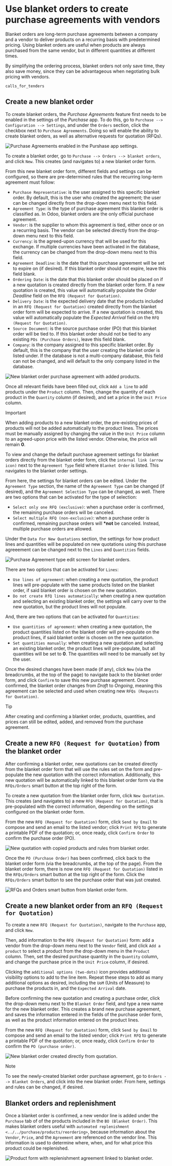 # Use blanket orders to create purchase agreements with vendors

Blanket orders are long-term purchase agreements between a company and a
vendor to deliver products on a recurring basis with predetermined
pricing. Using blanket orders are useful when products are always
purchased from the same vendor, but in different quantities at different
times.

By simplifying the ordering process, blanket orders not only save time,
they also save money, since they can be advantageous when negotiating
bulk pricing with vendors.

<div class="seealso">

`calls_for_tenders`

</div>

## Create a new blanket order

To create blanket orders, the *Purchase Agreements* feature first needs
to be enabled in the settings of the *Purchase* app. To do this, go to
`Purchase --> Configuration -->
Settings`, and under the `Orders` section, click the checkbox next to
`Purchase
Agreements`. Doing so will enable the ability to create blanket orders,
as well as alternative requests for quotation (RFQs).

<img src="blanket_orders/blanket-orders-settings-page.png"
class="align-center"
alt="Purchase Agreements enabled in the Purshase app settings." />

To create a blanket order, go to
`Purchase --> Orders --> blanket orders`, and click `New`. This creates
(and navigates to) a new blanket order form.

From this new blanket order form, different fields and settings can be
configured, so there are pre-determined rules that the recurring
long-term agreement must follow:

- `Purchase Representative`: is the user assigned to this specific
  blanket order. By default, this is the user who created the agreement;
  the user can be changed directly from the drop-down menu next to this
  field.
- `Agreement Type`: is the type of purchase agreement this blanket order
  is classified as. In Odoo, blanket orders are the only official
  purchase agreement.
- `Vendor`: is the supplier to whom this agreement is tied, either once
  or on a recurring basis. The vendor can be selected directly from the
  drop-down menu next to this field.
- `Currency`: is the agreed-upon currency that will be used for this
  exchange. If multiple currencies have been activated in the database,
  the currency can be changed from the drop-down menu next to this
  field.
- `Agreement Deadline`: is the date that this purchase agreement will be
  set to expire on (if desired). If this blanket order should not
  expire, leave this field blank.
- `Ordering Date`: is the date that this blanket order should be placed
  on if a new quotation is created directly from the blanket order form.
  If a new quotation is created, this value will automatically populate
  the *Order Deadline* field on the `RFQ (Request for
  Quotation)`.
- `Delivery Date`: is the expected delivery date that the products
  included in an `RFQ (Request for Quotation)` created directly from the
  blanket order form will be expected to arrive. If a new quotation is
  created, this value will automatically populate the *Expected Arrival*
  field on the `RFQ (Request for Quotation)`.
- `Source Document`: is the source purchase order (PO) that this blanket
  order will be tied to. If this blanket order should not be tied to any
  existing `POs (Purchase Orders)`, leave this field blank.
- `Company`: is the company assigned to this specific blanket order. By
  default, this is the company that the user creating the blanket order
  is listed under. If the database is not a multi-company database, this
  field can not be changed, and will default to the only company listed
  in the database.

<img src="blanket_orders/blanket-orders-new-agreement.png"
class="align-center"
alt="New blanket order purchase agreement with added products." />

Once all relevant fields have been filled out, click `Add a line` to add
products under the `Product` column. Then, change the quantity of each
product in the `Quantity` column (if desired), and set a price in the
`Unit Price` column.

> [!IMPORTANT]
> When adding products to a new blanket order, the pre-existing prices
> of products will not be added automatically to the product lines. The
> prices must be manually assigned by changing the value in the
> `Unit Price` column to an agreed-upon price with the listed vendor.
> Otherwise, the price will remain **0**.

To view and change the default purchase agreement settings for blanket
orders directly from the blanket order form, click the
`internal link (arrow icon)` next to the `Agreement Type` field where
`Blanket Order` is listed. This navigates to the blanket order settings.

From here, the settings for blanket orders can be edited. Under the
`Agreement Type` section, the name of the `Agreement Type` can be
changed (if desired), and the `Agreement Selection Type` can be changed,
as well. There are two options that can be activated for the type of
selection:

- `Select only one RFQ (exclusive)`: when a purchase order is confirmed,
  the remaining purchase orders will be canceled.
- `Select multiple RFQ (non-exclusive)`: when a purchase order is
  confirmed, remaining purchase orders will **\*not** be canceled.
  Instead, multiple purchase orders are allowed.

Under the `Data For New Quotations` section, the settings for how
product lines and quantities will be populated on new quotations using
this purchase agreeement can be changed next to the `Lines` and
`Quantities` fields.

<img src="blanket_orders/blanket-orders-edit-agreement-type.png"
class="align-center"
alt="Purchase Agreement type edit screen for blanket orders." />

There are two options that can be activated for `Lines`:

- `Use lines of agreement`: when creating a new quotation, the product
  lines will pre-populate with the same products listed on the blanket
  order, if said blanket order is chosen on the new quotation.
- `Do not create RfQ lines automatically`: when creating a new quotation
  and selecting an existing blanket order, the settings will carry over
  to the new quotation, but the product lines will not populate.

And, there are two options that can be activated for `Quantities`:

- `Use quantities of agreement`: when creating a new quotation, the
  product quantities listed on the blanket order will pre-populate on
  the product lines, if said blanket order is chosen on the new
  quotation.
- `Set quantities manually`: when creating a new quotation and selecting
  an existing blanket order, the product lines will pre-populate, but
  all quantities will be set to **0**. The quantities will need to be
  manually set by the user.

Once the desired changes have been made (if any), click `New` (via the
breadcrumbs, at the top of the page) to navigate back to the blanket
order form, and click `Confirm` to save this new purchase agreement.
Once confirmed, the blanket order changes from *Draft* to *Ongoing*,
meaning this agreement can be selected and used when creating new
`RFQs (Requests
for Quotation)`.

> [!TIP]
> After creating and confirming a blanket order, products, quantities,
> and prices can still be edited, added, and removed from the purchase
> agreement.

## Create a new `RFQ (Request for Quotation)` from the blanket order

After confirming a blanket order, new quotations can be created directly
from the blanket order form that will use the rules set on the form and
pre-populate the new quotation with the correct information.
Additionally, this new quotation will be automatically linked to this
blanket order form via the `RFQs/Orders` smart button at the top right
of the form.

To create a new quotation from the blanket order form, click
`New Quotation`. This creates (and navigates to) a new
`RFQ (Request for Quotation)`, that is pre-populated with the correct
information, depending on the settings configured on the blanket order
form.

From the new `RFQ (Request for Quotation)` form, click `Send by Email`
to compose and send an email to the listed vendor; click `Print RFQ` to
generate a printable PDF of the quotation; or, once ready, click
`Confirm Order` to confirm the purchase order (PO).

<img src="blanket_orders/blanket-orders-new-quotation.png"
class="align-center"
alt="New quotation with copied products and rules from blanket order." />

Once the `PO (Purchase Order)` has been confirmed, click back to the
blanket order form (via the breadcrumbs, at the top of the page). From
the blanket order form, there is now one `RFQ
(Request for Quotation)` listed in the `RFQs/Orders` smart button at the
top right of the form. Click the `RFQs/Orders` smart button to see the
purchase order that was just created.

<img src="blanket_orders/blanket-orders-rfq-smart-button.png"
class="align-center"
alt="RFQs and Orders smart button from blanket order form." />

## Create a new blanket order from an `RFQ (Request for Quotation)`

To create a new `RFQ (Request for Quotation)`, navigate to the
`Purchase` app, and click `New`.

Then, add information to the `RFQ (Request for Quotation)` form: add a
vendor from the drop-down menu next to the `Vendor` field, and click
`Add a product` to select a product from the drop-down menu in the
`Product` column. Then, set the desired purchase quantity in the
`Quantity` column, and change the purchase price in the `Unit
Price` column, if desired.

Clicking the `additional options (two-dots)` icon provides additional
visibility options to add to the line item. Repeat these steps to add as
many additional options as desired, including the `UoM` (Units of
Measure) to purchase the products in, and the `Expected
Arrival` date.

Before confirming the new quotation and creating a purchase order, click
the drop-down menu next to the `Blanket Order` field, and type a new
name for the new blanket order. This creates a brand new purchase
agreement, and saves the information entered in the fields of the
purchase order form, as well as the product information entered on the
product lines.

From the new `RFQ (Request for Quotation)` form, click `Send by Email`
to compose and send an email to the listed vendor; click `Print RFQ` to
generate a printable PDF of the quotation; or, once ready, click
`Confirm Order` to confirm the `PO (purchase
order)`.

<img src="blanket_orders/blanket-orders-new-blanket-order.png"
class="align-center"
alt="New blanket order created directly from quotation." />

> [!NOTE]
> To see the newly-created blanket order purchase agreement, go to
> `Orders -->
> Blanket Orders`, and click into the new blanket order. From here,
> settings and rules can be changed, if desired.

## Blanket orders and replenishment

Once a blanket order is confirmed, a new vendor line is added under the
`Purchase` tab of of the products included in the `BO (Blanket Order)`.
This makes blanket orders useful with
`automated replenishment <../../purchase/products/reordering>`, because
information about the `Vendor`, `Price`, and the `Agreement` are
referenced on the vendor line. This information is used to determine
where, when, and for what price this product could be replenished.

<img src="blanket_orders/blanket-orders-automated-replenishment.png"
class="align-center"
alt="Product form with replenishment agreement linked to blanket order." />
